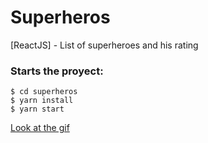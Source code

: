 # Superheros
[ReactJS] - List of superheroes and his rating

### Starts the proyect:
    $ cd superheros
    $ yarn install
    $ yarn start
    
[Look at the gif](http://g.recordit.co/6GSuU35Xjv.gif)

